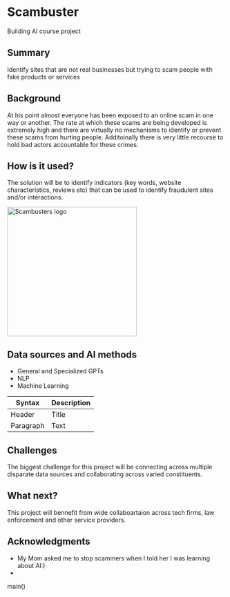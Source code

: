 


<!-- This is the markdown template for the final project of the Building AI course, 
created by Reaktor Innovations and University of Helsinki. 
Copy the template, paste it to your GitHub README and edit! -->

# Scambuster

Building AI course project

## Summary

Identify sites that are not real businesses but trying to scam people with fake products or services


## Background

At his point almost everyone has been exposed to an online scam in one way or another.  The rate at which these scams are being developed is extremely high and there are virtually no mechanisms to identify or prevent these scams from hurting people.  Additoinally there is very little recourse to hold bad actors accountable for these crimes.



## How is it used?

The solution will be to identify indicators (key words, website characteristics, reviews etc) that can be used to identify fraudulent sites and/or interactions.   


<img src="DALL·E 2024-10-24 14.04.44 - A sleek and modern design for an AI tool called 'Scambusters'. The logo features a magnifying glass over a digital fingerprint, symbolizing investigat.webp" alt="Scambusters logo" width="300px">




## Data sources and AI methods
- General and Specialized GPTs
- NLP
- Machine Learning



| Syntax      | Description |
| ----------- | ----------- |
| Header      | Title       |
| Paragraph   | Text        |

## Challenges

The biggest challenge for this project will be connecting across multiple disparate data sources and collaborating across varied constituents.  

## What next?

This project will bennefit from wide collaboartaion across tech firms, law enforcement and other service providers.

## Acknowledgments

* My Mom asked me to stop scammers when I told her I was learning about AI:) 
* 
  <br>
main()
```
